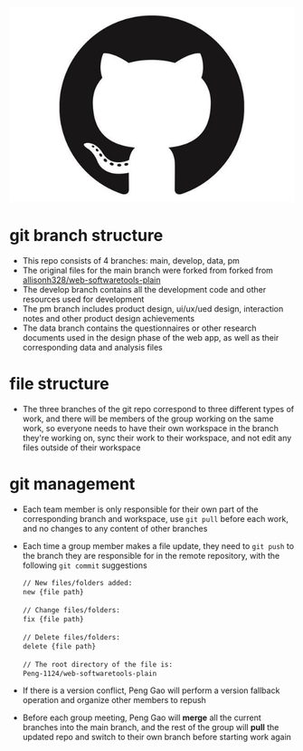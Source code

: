 ![image](https://github.com/Peng-1124/web-softwaretools-plain/blob/main/Figures/github.png)
# git branch structure

* This repo consists of 4 branches: main, develop, data, pm
* The original files for the main branch were forked from forked from [allisonh328/web-softwaretools-plain](https://github.com/allisonh328/web-softwaretools-plain)
* The develop branch contains all the development code and other resources used for development
* The pm branch includes product design, ui/ux/ued design, interaction notes and other product design achievements
* The data branch contains the questionnaires or other research documents used in the design phase of the web app, as well as their corresponding data and analysis files

# file structure

* The three branches of the git repo correspond to three different types of work, and there will be members of the group working on the same work, so everyone needs to have their own workspace in the branch they're working on, sync their work to their workspace, and not edit any files outside of their workspace

# git management

* Each team member is only responsible for their own part of the corresponding branch and workspace, use `git pull` before each work, and no changes to any content of other branches

* Each time a group member makes a file update, they need to `git push` to the branch they are responsible for in the remote repository, with the following `git commit` suggestions

  ```
  // New files/folders added:
  new {file path}
  
  // Change files/folders: 
  fix {file path}
  
  // Delete files/folders: 
  delete {file path}
  
  // The root directory of the file is: 
  Peng-1124/web-softwaretools-plain
  ```

* If there is a version conflict, Peng Gao will perform a version fallback operation and organize other members to repush

* Before each group meeting, Peng Gao will **merge** all the current branches into the main branch, and the rest of the group will **pull** the updated repo and switch to their own branch before starting work again
